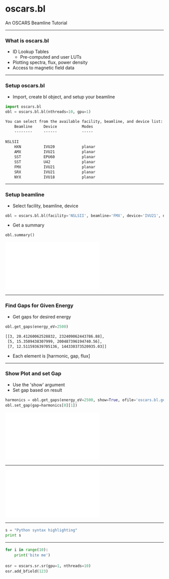 # oscars.bl

An OSCARS Beamline Tutorial

---

### What is oscars.bl

- ID Lookup Tables
  - Pre-computed and user LUTs
- Plotting spectra, flux, power density
- Access to magnetic field data

---

### Setup oscars.bl
- Import, create bl object, and setup your beamline
```python
import oscars.bl
obl = oscars.bl.bl(nthreads=10, gpu=1)
```

```
You can select from the available facility, beamline, and device list:
    Beamline     Device           Modes
    --------     ------           -----

NSLSII
    HXN          IVU20            planar
    AMX          IVU21            planar
    SST          EPU60            planar
    SST          U42              planar
    FMX          IVU21            planar
    SRX          IVU21            planar
    NYX          IVU18            planar
```

---

### Setup beamline
- Select facility, beamline, device
```python
obl = oscars.bl.bl(facility='NSLSII', beamline='FMX', device='IVU21', nthreads=10, gpu=1)
```
- Get a summary
```python
obl.summary()
```

![Summary](assets/image/oscars.bl.summary.pdf)

---

### Find Gaps for Given Energy
- Get gaps for desired energy
```python
obl.get_gaps(energy_eV=2500)
```
```
[[3, 20.41260062528832, 232409062443786.88],
 [5, 15.3509438307999, 200487396194740.56],
 [7, 12.511593639705136, 144330373520935.03]]
```
- Each element is [harmonic, gap, flux]

---

### Show Plot and set Gap
- Use the 'show' argument
- Set gap based on result
```python
harmonics = obl.get_gaps(energy_eV=2500, show=True, ofile='oscars.bl.get_gaps.pdf')
obl.set_gap(gap=harmonics[0][1])
```

![get_gaps](assets/image/oscars.bl.get_gaps.pdf)

---

![Flux Explained](assets/image/Test_EPU60_400eV.pdf)

---


```python
s = "Python syntax highlighting"
print s
```


---

```python
for i in range(10):
    print('bite me')

osr = oscars.sr.sr(gpu=1, nthreads=10)
osr.add_bfield(123)
```
